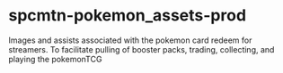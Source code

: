# spcmtn-pokemon_assets-prod
Images and assists associated with the pokemon card redeem for streamers. To facilitate pulling of booster packs, trading, collecting, and playing the pokemonTCG
